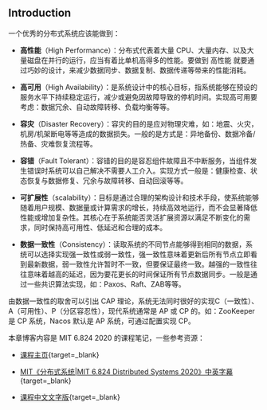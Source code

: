 ## Introduction

一个优秀的分布式系统应该能做到：

- **高性能**（High Performance）：分布式代表着大量 CPU、大量内存、以及大量磁盘在并行的运行，应当有着比单机高得多的性能。要做到 高性能 就要通过巧妙的设计，来减少数据同步、数据复制、数据传递等带来的性能消耗。

- **高可用**（High Availability）：是系统设计中的核心目标，指系统能够在预设的服务水平下持续稳定运行，减少或避免因故障导致的停机时间。实现高可用要考虑：数据冗余、自动故障转移、负载均衡等等。

- **容灾**（Disaster Recovery）：容灾的目的是应对物理灾难，如：地震、火灾，机房/机架断电等等造成的数据损失。一般的是方式是：异地备份、数据冷备/热备、灾难恢复流程等。

- **容错**（Fault Tolerant）：容错的目的是容忍组件故障且不中断服务，当组件发生错误时系统可以自己解决不需要人工介入。实现方式一般是：健康检查、状态恢复与数据修复、冗余与故障转移、自动回滚等等。

- **可扩展性**（scalability）：目标是通过合理的架构设计和技术手段，使系统能够随着用户规模、数据量或计算需求的增长，持续高效地运行，而不会显著降低性能或增加复杂性。其核心在于系统能否灵活扩展资源以满足不断变化的需求，同时保持高可用性、低延迟和合理的成本。

- **数据一致性**（Consistency）：读取系统的不同节点能够得到相同的数据，系统可以选择实现强一致性或弱一致性，强一致性意味着更新后所有节点立即看到最新数据，弱一致性允许暂时不一致，但要保证最终一致。越强的一致性往往意味着越高的延迟，因为要花更长的时间保证所有节点数据同步。一般是通过一些共识算法实现，如：Paxos、Raft、ZAB等等。

由数据一致性的取舍可以引出 CAP 理论，系统无法同时很好的实现C（一致性）、A（可用性）、P（分区容忍性），现代系统通常是 AP 或 CP 的。如：ZooKeeper 是 CP 系统，Nacos 默认是 AP 系统，可通过配置实现 CP。 


本章博客内容是 MIT 6.824 2020 的课程笔记，一些参考资源：

- [课程主页](https://pdos.csail.mit.edu/6.824/schedule.html){target=_blank}

- [MIT《分布式系统|MIT 6.824 Distributed Systems 2020》中英字幕](https://www.bilibili.com/video/BV1xyxpeaE4N/?spm_id_from=333.337.search-card.all.click&vd_source=0de771c86d90f02a6cab8152f6aa173f){target=_blank}

- [课程中文文字版](https://mit-public-courses-cn-translatio.gitbook.io/mit6-824/lecture-01-introduction){target=_blank}

